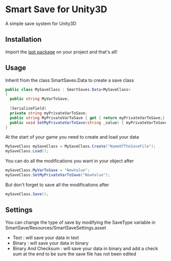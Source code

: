 # Smart Save for Unity3D

A simple save system for Unity3D

## Installation

Import the [last package](https://github.com/nicoplv/smart-save/releases) on your project and that's all!

## Usage
Inherit from the class SmartSaves.Data to create a save class
```C#
public class MySaveClass : SmartSaves.Data<MySaveClass>
{
  public string MyVarToSave;
  
  [SerializeField]
  private string myPrivateVarToSave;
  public string MyPrivateVarToSave { get { return myPrivateVarToSave;} }
  public void SetMyPrivateVarToSave(string _value) { myPrivateVarToSave = _value; }
}
```

At the start of your game you need to create and load your data
```C#
MySaveClass mySaveClass = MySaveClass.Create("NameOfTheSaveFile");
mySaveClass.Load();
```

You can do all the modifications you want in your object after
```C#
mySaveClass.MyVarToSave = "NewValue";
mySaveClass.SetMyPrivateVarToSave("NewValue");
```

But don't forget to save all the modifications after
```C#
mySaveClass.Save();
```

## Settings
You can change the type of save by modifying the SaveType variable in SmartSave/Resources/SmartSaveSettings.asset
- Text : will save your data in text
- Binary : will save your data in binary
- Binary And Checksum : will save your data in binary and add a check sum at the end to be sure the save file has not been edited
